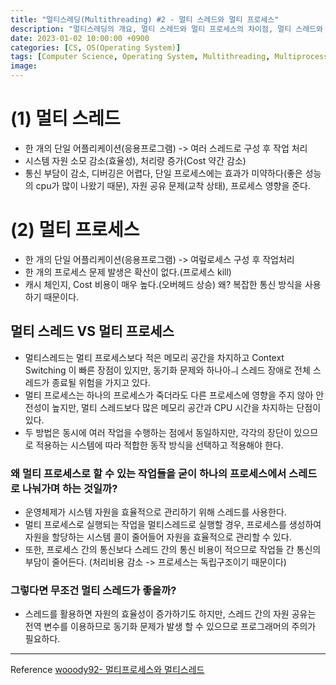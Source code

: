 ```yaml
---
title: "멀티스레딩(Multithreading) #2 - 멀티 스레드와 멀티 프로세스"
description: "멀티스레딩의 개요, 멀티 스레드와 멀티 프로세스의 차이점, 멀티 스레드와 멀티 프로세스의 장단점"
date: 2023-01-02 10:00:00 +0900
categories: [CS, OS(Operating System)]
tags: [Computer Science, Operating System, Multithreading, Multiprocessing, Thread, Process]
image:
---
```


# (1) 멀티 스레드
- 한 개의 단일 어플리케이션(응용프로그램) -> 여러 스레드로 구성 후 작업 처리
- 시스템 자원 소모 감소(효율성), 처리량 증가(Cost 약간 감소)
- 통신 부담이 감소, 디버깅은 어렵다, 단일 프로세스에는 효과가 미약하다(좋은 성능의 cpu가 많이 나왔기 때문), 자원 공유 문제(교착 상태), 프로세스 영향을 준다.
    
# (2) 멀티 프로세스
- 한 개의 단일 어플리케이션(응용프로그램) -> 여렆로세스 구성 후 작업처리
- 한 개의 프로세스 문제 발생은 확산이 없다.(프로세스 kill)
- 캐시 체인지, Cost 비용이 매우 높다.(오버헤드 상승) 왜? 복잡한 통신 방식을 사용하기 때문이다.
    
## 멀티 스레드 VS 멀티 프로세스
- 멀티스레드는 멀티 프로세스보다 적은 메모리 공간을 차지하고 Context Switching 이 빠른 장점이 있지만, 동기화 문제와 하나아ㅢ 스레드 장애로 전체 스레드가 종료될 위험을 가지고 있다.
- 멀티 프로세스는 하나의 프로세스가 죽더라도 다른 프로세스에 영향을 주지 않아 안전성이 높지만, 멀티 스레드보다 많은 메모리 공간과 CPU 시간을 차지하는 단점이 있다.
- 두 방법은 동시에 여러 작업을 수행하는 점에서 동일하지만, 각각의 장단이 있으므로 적용하는 시스템에 따라 적합한 동작 방식을 선택하고 적용해야 한다.

### 왜 멀티 프로세스로 할 수 있는 작업들을 굳이 하나의 프로세스에서 스레드로 나눠가며 하는 것일까?

- 운영체제가 시스템 자원을 효율적으로 관리하기 위해 스레드를 사용한다.
- 멀티 프로세스로 실행되는 작업을 멀티스레드로 실행할 경우, 프로세스를 생성하여 자원을 할당하는 시스템 콜이 줄어들어 자원을 효율적으로 관리할 수 있다.
- 또한, 프로세스 간의 통신보다 스레드 간의 통신 비용이 적으므로 작업들 간 통신의 부담이 줄어든다. (처리비용 감소 -> 프로세스는 독립구조이기 때문이다)
    
### 그렇다면 무조건 멀티 스레드가 좋을까?
- 스레드를 활용하면 자원의 효율성이 증가하기도 하지만, 스레드 간의 자원 공유는 전역 변수를 이용하므로 동기화 문제가 발생 할 수 있으므로 프로그래머의 주의가 필요하다.

---
Reference
[wooody92- 멀티프로세스와 멀티스레드](https://wooody92.github.io/os/%EB%A9%80%ED%8B%B0-%ED%94%84%EB%A1%9C%EC%84%B8%EC%8A%A4%EC%99%80-%EB%A9%80%ED%8B%B0-%EC%8A%A4%EB%A0%88%EB%93%9C/)